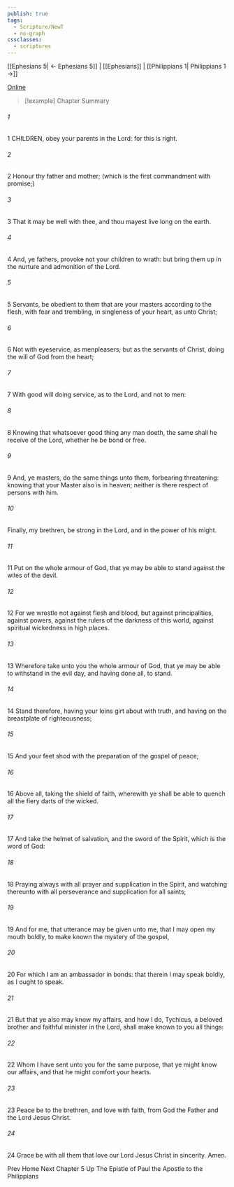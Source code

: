 ```yaml
---
publish: true
tags:
  - Scripture/NewT
  - no-graph
cssclasses:
  - scriptures
---
```

[[Ephesians 5| ← Ephesians 5]] | [[Ephesians]] | [[Philippians 1| Philippians 1 →]]

[Online](https://churchofjesuschrist.org/study/scriptures/nt/eph/6?lang=eng)

>[!example] Chapter Summary
>
###### 1
1 CHILDREN, obey your parents in the Lord: for this is right.
###### 2
2 Honour thy father and mother; (which is the first commandment with promise;)
###### 3
3 That it may be well with thee, and thou mayest live long on the earth.
###### 4
4 And, ye fathers, provoke not your children to wrath: but bring them up in the nurture and admonition of the Lord.
###### 5
5 Servants, be obedient to them that are your masters according to the flesh, with fear and trembling, in singleness of your heart, as unto Christ;
###### 6
6 Not with eyeservice, as menpleasers; but as the servants of Christ, doing the will of God from the heart;
###### 7
7 With good will doing service, as to the Lord, and not to men:
###### 8
8 Knowing that whatsoever good thing any man doeth, the same shall he receive of the Lord, whether he be bond or free.
###### 9
9 And, ye masters, do the same things unto them, forbearing threatening: knowing that your Master also is in heaven; neither is there respect of persons with him.
###### 10
Finally, my brethren, be strong in the Lord, and in the power of his might.
###### 11
11 Put on the whole armour of God, that ye may be able to stand against the wiles of the devil.
###### 12
12 For we wrestle not against flesh and blood, but against principalities, against powers, against the rulers of the darkness of this world, against spiritual wickedness in high places.
###### 13
13 Wherefore take unto you the whole armour of God, that ye may be able to withstand in the evil day, and having done all, to stand.
###### 14
14 Stand therefore, having your loins girt about with truth, and having on the breastplate of righteousness;
###### 15
15 And your feet shod with the preparation of the gospel of peace;
###### 16
16 Above all, taking the shield of faith, wherewith ye shall be able to quench all the fiery darts of the wicked.
###### 17
17 And take the helmet of salvation, and the sword of the Spirit, which is the word of God:
###### 18
18 Praying always with all prayer and supplication in the Spirit, and watching thereunto with all perseverance and supplication for all saints;
###### 19
19 And for me, that utterance may be given unto me, that I may open my mouth boldly, to make known the mystery of the gospel,
###### 20
20 For which I am an ambassador in bonds: that therein I may speak boldly, as I ought to speak.
###### 21
21 But that ye also may know my affairs, and how I do, Tychicus, a beloved brother and faithful minister in the Lord, shall make known to you all things:
###### 22
22 Whom I have sent unto you for the same purpose, that ye might know our affairs, and that he might comfort your hearts.
###### 23
23 Peace be to the brethren, and love with faith, from God the Father and the Lord Jesus Christ.
###### 24
24 Grace be with all them that love our Lord Jesus Christ in sincerity. Amen.

Prev
Home
Next
Chapter 5
Up
The Epistle of Paul the Apostle to the Philippians



